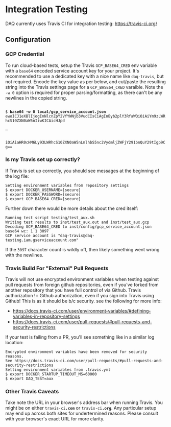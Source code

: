 # Integration Testing

DAQ currently uses Travis CI for integration testing: https://travis-ci.org/

## Configuration

### GCP Credential

To run cloud-based tests, setup the Travis `GCP_BASE64_CRED` env variable with a `base64` encoded
service account key for your project. It's recommended to use a dedicated key with a nice name
like `daq-travis`, but not required. Encode the key value as per below, and cut/paste the
resulting string into the Travis settings page for a `GCP_BASE64_CRED` varaible.
Note the `-w 0` option is required for proper parsing/formatting, as there can't be any
newlines in the copied string.

<code>
$ <b>base64 -w 0 local/gcp_service_account.json</b>
ewoICJ1eXBlIjogInNlcnZpY2VfYWNjb3VudCIsCiAgInByb2plY3RfaWQiOiAiYm9zLWRhcS10ZXN0aW5nIiwKICAicHJpd
<p>&hellip;<p>
iOiAiaHR0cHM6Ly93LWRhcS10ZXN0aW5nLmlhbS5nc2VydmljZWFjY291bnQuY29tIgp9Cg==
</code>

### Is my Travis set up correctly?

If Travis is set up correctly, you should see messages at the beginning of the log file:
```
Setting environment variables from repository settings
$ export DOCKER_USERNAME=[secure]
$ export DOCKER_PASSWORD=[secure]
$ export GCP_BASE64_CRED=[secure]
```

Further down there would be more details about the cred itself:
```
Running test script testing/test_aux.sh
Writing test results to inst/test_aux.out and inst/test_aux.gcp
Decoding GCP_BASE64_CRED to inst/config/gcp_service_account.json
base64 wc: 1 1 3097
GCP service account is "daq-travis@daq-testing.iam.gserviceaccount.com"
```

If the `3097` character count is wildly off, then likely something went wrong with the newlines.

### Travis Build For "External" Pull Requests

Travis will not use encrypted environment variables when testing against pull requests
from foreign github repositories, even if you've forked from another repository that you
have full control of via Github. Travis authorization != Github authorization, even if
you sign into Travis using Github! This is as it should be b/c security. see the following
for more info:

- https://docs.travis-ci.com/user/environment-variables/#defining-variables-in-repository-settings
- https://docs.travis-ci.com/user/pull-requests/#pull-requests-and-security-restrictions

If your test is failing from a PR, you'll see something like in a similar log location:

```
Encrypted environment variables have been removed for security reasons.
See https://docs.travis-ci.com/user/pull-requests/#pull-requests-and-security-restrictions
Setting environment variables from .travis.yml
$ export DOCKER_STARTUP_TIMEOUT_MS=60000
$ export DAQ_TEST=aux
```

### Other Travis Caveats

Take note the URL in your browser's address bar when running Travis. You might be on either
<code>travis-ci<b>.com</b></code> or <code>travis-ci<b>.org</b></code>. Any particular setup
may end up across both sites for undertermined reasons. Please consult with your browser's
exact URL for more clarity.
